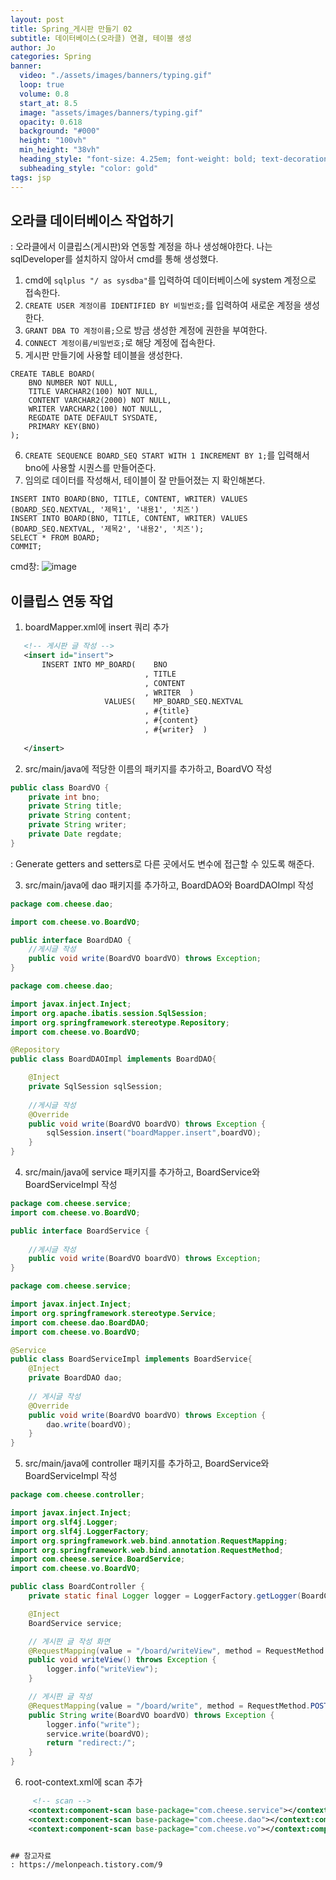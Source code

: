 ```yaml
---
layout: post
title: Spring_게시판 만들기 02
subtitle: 데이터베이스(오라클) 연결, 테이블 생성
author: Jo 
categories: Spring
banner:
  video: "./assets/images/banners/typing.gif"
  loop: true
  volume: 0.8
  start_at: 8.5
  image: "assets/images/banners/typing.gif"
  opacity: 0.618
  background: "#000"
  height: "100vh"
  min_height: "38vh"
  heading_style: "font-size: 4.25em; font-weight: bold; text-decoration: underline"
  subheading_style: "color: gold"
tags: jsp
---
```


## 오라클 데이터베이스 작업하기
: 오라클에서 이클립스(게시판)와 연동할 계정을 하나 생성해야한다. 나는 sqlDeveloper를 설치하지 않아서 cmd를 통해 생성했다.<br>
1. cmd에 `` sqlplus "/ as sysdba" ``를 입력하여 데이터베이스에 system 계정으로 접속한다.
2. ``CREATE USER 계정이름 IDENTIFIED BY 비밀번호;``를 입력하여 새로운 계정을 생성한다.
3. ``GRANT DBA TO 계정이름;``으로 방금 생성한 계정에 권한을 부여한다.
4. ``CONNECT 계정이름/비밀번호;``로 해당 계정에 접속한다.
5. 게시판 만들기에 사용할 테이블을 생성한다.
```oracle
CREATE TABLE BOARD(
    BNO NUMBER NOT NULL,
    TITLE VARCHAR2(100) NOT NULL,
    CONTENT VARCHAR2(2000) NOT NULL,
    WRITER VARCHAR2(100) NOT NULL,
    REGDATE DATE DEFAULT SYSDATE,
    PRIMARY KEY(BNO)
);
```
6. ``CREATE SEQUENCE BOARD_SEQ START WITH 1 INCREMENT BY 1;``를 입력해서 bno에 사용할 시퀀스를 만들어준다.
7. 임의로 데이터를 작성해서, 테이블이 잘 만들어졌는 지 확인해본다.
```oracle
INSERT INTO BOARD(BNO, TITLE, CONTENT, WRITER) VALUES (BOARD_SEQ.NEXTVAL, '제목1', '내용1', '치즈')
INSERT INTO BOARD(BNO, TITLE, CONTENT, WRITER) VALUES (BOARD_SEQ.NEXTVAL, '제목2', '내용2', '치즈');
SELECT * FROM BOARD;
COMMIT;
```
cmd창:
![image](https://github.com/CheeseYoung/Cheeseyoung.github.io/assets/132384527/bd48f0fe-4b53-4f18-8af8-376cdf6fb082)
<br>

## 이클립스 연동 작업
1. boardMapper.xml에 insert 쿼리 추가
```boardMapper.xml
   <!-- 게시판 글 작성 -->
   <insert id="insert">
	   INSERT INTO MP_BOARD(    BNO 
	   					      , TITLE 
	   					      , CONTENT 
	   					      , WRITER  )
	                 VALUES(    MP_BOARD_SEQ.NEXTVAL 
	                 		  , #{title}
	                 		  , #{content}
	                 		  , #{writer}  )
   
   </insert>
```
2. src/main/java에 적당한 이름의 패키지를 추가하고, BoardVO 작성
```BoardVO.java
public class BoardVO {
	private int bno;
	private String title;
	private String content;
	private String writer;
	private Date regdate;
}
```
: Generate getters and setters로 다른 곳에서도 변수에 접근할 수 있도록 해준다.

3. src/main/java에 dao 패키지를 추가하고, BoardDAO와 BoardDAOImpl 작성
```BoardDAO.java
package com.cheese.dao;

import com.cheese.vo.BoardVO;

public interface BoardDAO {
	//게시글 작성
	public void write(BoardVO boardVO) throws Exception;
}
```
```BoardDAOImpl.java
package com.cheese.dao;

import javax.inject.Inject;
import org.apache.ibatis.session.SqlSession;
import org.springframework.stereotype.Repository;
import com.cheese.vo.BoardVO;

@Repository
public class BoardDAOImpl implements BoardDAO{

	@Inject
	private SqlSession sqlSession;
	
	//게시글 작성
	@Override
	public void write(BoardVO boardVO) throws Exception {
		sqlSession.insert("boardMapper.insert",boardVO);	
	}
}
```
4. src/main/java에 service 패키지를 추가하고, BoardService와 BoardServiceImpl 작성
```BoardService.java
package com.cheese.service;
import com.cheese.vo.BoardVO;

public interface BoardService {
	
	//게시글 작성
	public void write(BoardVO boardVO) throws Exception;
}
```
```BoardServiceImpl.java
package com.cheese.service;

import javax.inject.Inject;
import org.springframework.stereotype.Service;
import com.cheese.dao.BoardDAO;
import com.cheese.vo.BoardVO;

@Service
public class BoardServiceImpl implements BoardService{
	@Inject
	private BoardDAO dao;
	
	// 게시글 작성
	@Override
	public void write(BoardVO boardVO) throws Exception {
		dao.write(boardVO);
	}
}
```
5. src/main/java에 controller 패키지를 추가하고, BoardService와 BoardServiceImpl 작성
```BoardController.java
package com.cheese.controller;

import javax.inject.Inject;
import org.slf4j.Logger;
import org.slf4j.LoggerFactory;
import org.springframework.web.bind.annotation.RequestMapping;
import org.springframework.web.bind.annotation.RequestMethod;
import com.cheese.service.BoardService;
import com.cheese.vo.BoardVO;

public class BoardController {
	private static final Logger logger = LoggerFactory.getLogger(BoardController.class);

	@Inject
	BoardService service;

	// 게시판 글 작성 화면
	@RequestMapping(value = "/board/writeView", method = RequestMethod.GET)
	public void writeView() throws Exception {
		logger.info("writeView");
	}

	// 게시판 글 작성
	@RequestMapping(value = "/board/write", method = RequestMethod.POST)
	public String write(BoardVO boardVO) throws Exception {
		logger.info("write");
		service.write(boardVO);
		return "redirect:/";
	}
}
```
6. root-context.xml에 scan 추가
```root-context.xml
	 <!-- scan -->
    <context:component-scan base-package="com.cheese.service"></context:component-scan>
    <context:component-scan base-package="com.cheese.dao"></context:component-scan>
    <context:component-scan base-package="com.cheese.vo"></context:component-scan>


## 참고자료
: https://melonpeach.tistory.com/9
